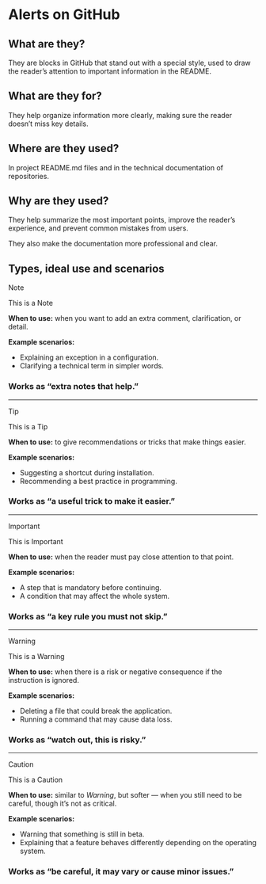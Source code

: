 # Alerts on GitHub

## What are they?

They are blocks in GitHub that stand out with a special style, used to draw the reader’s attention to important information in the README.

## What are they for?

They help organize information more clearly, making sure the reader doesn’t miss key details.

## Where are they used?

In project README.md files and in the technical documentation of repositories.

## Why are they used?

They help summarize the most important points, improve the reader’s experience, and prevent common mistakes from users.

They also make the documentation more professional and clear.

## Types, ideal use and scenarios

> [!NOTE]
> This is a Note

**When to use:** when you want to add an extra comment, clarification, or detail.  

**Example scenarios:**  
- Explaining an exception in a configuration.  
- Clarifying a technical term in simpler words.  

### Works as “extra notes that help.”

---

> [!TIP]
> This is a Tip

**When to use:** to give recommendations or tricks that make things easier.  

**Example scenarios:**  
- Suggesting a shortcut during installation.  
- Recommending a best practice in programming.  

### Works as “a useful trick to make it easier.”

---

> [!IMPORTANT]
> This is Important

**When to use:** when the reader must pay close attention to that point.  

**Example scenarios:**  
- A step that is mandatory before continuing.  
- A condition that may affect the whole system.  

### Works as “a key rule you must not skip.”

---

> [!WARNING]
> This is a Warning

**When to use:** when there is a risk or negative consequence if the instruction is ignored.  

**Example scenarios:**  
- Deleting a file that could break the application.  
- Running a command that may cause data loss.  

### Works as “watch out, this is risky.”

---

> [!CAUTION]
> This is a Caution

**When to use:** similar to *Warning*, but softer — when you still need to be careful, though it’s not as critical.  

**Example scenarios:**  
- Warning that something is still in beta.  
- Explaining that a feature behaves differently depending on the operating system.  

### Works as “be careful, it may vary or cause minor issues.”
